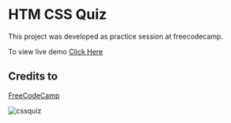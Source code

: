 # HTM CSS Quiz

This project was developed as practice session at freecodecamp.

To view live demo [Click Here](https://ashfaqmbd.github.io/cssquiz/)

## Credits to 
[FreeCodeCamp](www.freecodecamp.org)

![cssquiz](https://github.com/ashfaqmbd/cssquiz/assets/16706440/111460df-e962-4f8b-813d-346ea96901e8)
